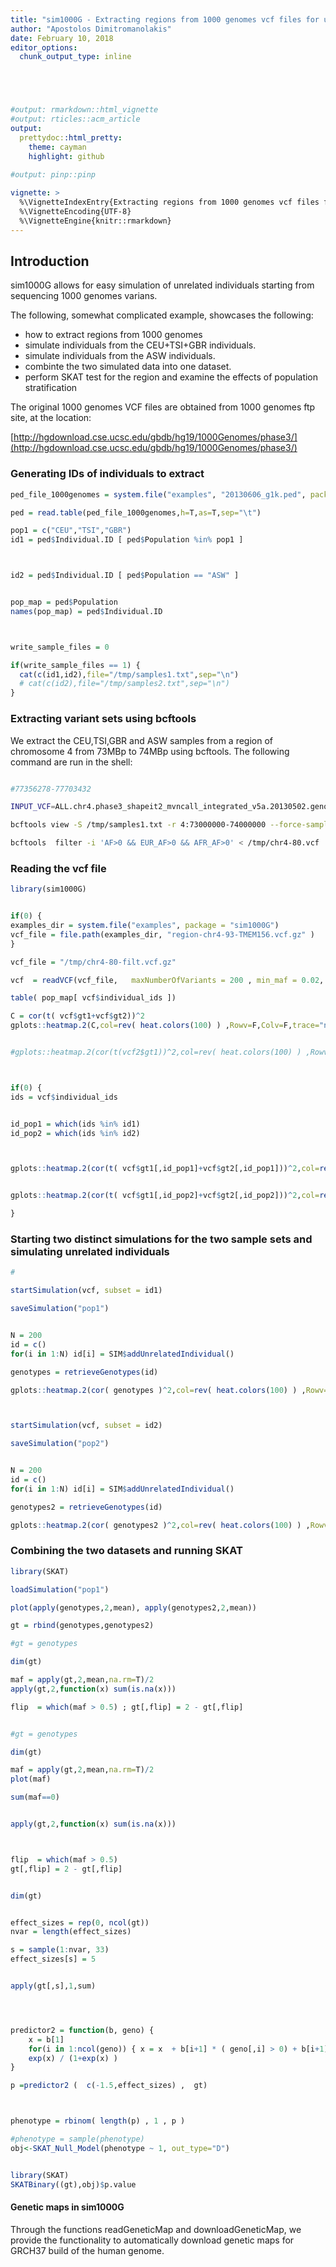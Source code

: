 ```yaml
---
title: "sim1000G - Extracting regions from 1000 genomes vcf files for use with sim1000G"
author: "Apostolos Dimitromanolakis"
date: February 10, 2018
editor_options: 
  chunk_output_type: inline





#output: rmarkdown::html_vignette
#output: rticles::acm_article
output:
  prettydoc::html_pretty:
    theme: cayman
    highlight: github
    
#output: pinp::pinp

vignette: >
  %\VignetteIndexEntry{Extracting regions from 1000 genomes vcf files for use with sim1000G}
  %\VignetteEncoding{UTF-8}
  %\VignetteEngine{knitr::rmarkdown}
---
```


## Introduction


sim1000G allows for easy simulation of unrelated individuals starting from sequencing 1000 genomes varians.

The following, somewhat complicated example, showcases the following:

* how to extract regions from 1000 genomes
* simulate individuals from the CEU+TSI+GBR individuals.
* simulate individuals from the ASW individuals.
* combinte the two simulated data into one dataset.
* perform SKAT test for the region and examine the effects of population stratification


The original 1000 genomes VCF files are obtained from 1000 genomes ftp site, at the location:

[http://hgdownload.cse.ucsc.edu/gbdb/hg19/1000Genomes/phase3/](http://hgdownload.cse.ucsc.edu/gbdb/hg19/1000Genomes/phase3/)


### Generating IDs of individuals to extract


```r
ped_file_1000genomes = system.file("examples", "20130606_g1k.ped", package = "sim1000G")

ped = read.table(ped_file_1000genomes,h=T,as=T,sep="\t")

pop1 = c("CEU","TSI","GBR")
id1 = ped$Individual.ID [ ped$Population %in% pop1 ]



id2 = ped$Individual.ID [ ped$Population == "ASW" ]


pop_map = ped$Population
names(pop_map) = ped$Individual.ID



write_sample_files = 0

if(write_sample_files == 1) {
  cat(c(id1,id2),file="/tmp/samples1.txt",sep="\n")
  # cat(c(id2),file="/tmp/samples2.txt",sep="\n")
}
```


### Extracting variant sets using bcftools


We extract the CEU,TSI,GBR and ASW samples from a region of chromosome 4 from 73MBp to 74MBp using bcftools. The following command are run in the shell:




```sh

#77356278-77703432

INPUT_VCF=ALL.chr4.phase3_shapeit2_mvncall_integrated_v5a.20130502.genotypes.vcf.gz

bcftools view -S /tmp/samples1.txt -r 4:73000000-74000000 --force-samples $INPUT_VCF > /tmp/chr4-80.vcf

bcftools  filter -i 'AF>0 && EUR_AF>0 && AFR_AF>0' < /tmp/chr4-80.vcf | gzip > /tmp/chr4-80-filt.vcf.gz

```
 
 
### Reading the vcf file


```r
library(sim1000G)


if(0) {
examples_dir = system.file("examples", package = "sim1000G")
vcf_file = file.path(examples_dir, "region-chr4-93-TMEM156.vcf.gz" )
}

vcf_file = "/tmp/chr4-80-filt.vcf.gz"

vcf  = readVCF(vcf_file,   maxNumberOfVariants = 200 , min_maf = 0.02, max_maf = 0.32)

table( pop_map[ vcf$individual_ids ])

C = cor(t( vcf$gt1+vcf$gt2))^2
gplots::heatmap.2(C,col=rev( heat.colors(100) ) ,Rowv=F,Colv=F,trace="none",breaks=seq(0,1,l=101))


#gplots::heatmap.2(cor(t(vcf2$gt1))^2,col=rev( heat.colors(100) ) ,Rowv=F,Colv=F,trace="none")



if(0) {
ids = vcf$individual_ids


id_pop1 = which(ids %in% id1)
id_pop2 = which(ids %in% id2)



gplots::heatmap.2(cor(t( vcf$gt1[,id_pop1]+vcf$gt2[,id_pop1]))^2,col=rev( heat.colors(100) ) ,Rowv=F,Colv=F,trace="none",breaks=seq(0,1,l=101))


gplots::heatmap.2(cor(t( vcf$gt1[,id_pop2]+vcf$gt2[,id_pop2]))^2,col=rev( heat.colors(100) ) ,Rowv=F,Colv=F,trace="none",breaks=seq(0,1,l=101))

}
```


### Starting two distinct simulations for the two sample sets and simulating unrelated individuals



```r
#

startSimulation(vcf, subset = id1)

saveSimulation("pop1")


N = 200
id = c()
for(i in 1:N) id[i] = SIM$addUnrelatedIndividual()

genotypes = retrieveGenotypes(id)

gplots::heatmap.2(cor( genotypes )^2,col=rev( heat.colors(100) ) ,Rowv=F,Colv=F,trace="none",breaks=seq(0,1,l=101))



startSimulation(vcf, subset = id2)

saveSimulation("pop2")


N = 200
id = c()
for(i in 1:N) id[i] = SIM$addUnrelatedIndividual()

genotypes2 = retrieveGenotypes(id)

gplots::heatmap.2(cor( genotypes2 )^2,col=rev( heat.colors(100) ) ,Rowv=F,Colv=F,trace="none",breaks=seq(0,1,l=101))
```




### Combining the two datasets and running SKAT



```r
library(SKAT)

loadSimulation("pop1")

plot(apply(genotypes,2,mean), apply(genotypes2,2,mean))

gt = rbind(genotypes,genotypes2)

#gt = genotypes

dim(gt)

maf = apply(gt,2,mean,na.rm=T)/2
apply(gt,2,function(x) sum(is.na(x)))

flip  = which(maf > 0.5) ; gt[,flip] = 2 - gt[,flip]


#gt = genotypes

dim(gt)

maf = apply(gt,2,mean,na.rm=T)/2
plot(maf)

sum(maf==0)


apply(gt,2,function(x) sum(is.na(x)))



flip  = which(maf > 0.5)
gt[,flip] = 2 - gt[,flip]


dim(gt)


effect_sizes = rep(0, ncol(gt))
nvar = length(effect_sizes)

s = sample(1:nvar, 33)
effect_sizes[s] = 5


apply(gt[,s],1,sum)




predictor2 = function(b, geno) {
    x = b[1] 
    for(i in 1:ncol(geno)) { x = x  + b[i+1] * ( geno[,i] > 0) + b[i+1] * ( geno[,i] > 1)   }
    exp(x) / (1+exp(x) )
}

p =predictor2 (  c(-1.5,effect_sizes) ,  gt)



phenotype = rbinom( length(p) , 1 , p ) 

#phenotype = sample(phenotype)
obj<-SKAT_Null_Model(phenotype ~ 1, out_type="D")


library(SKAT)
SKATBinary((gt),obj)$p.value
```

#### Genetic maps in sim1000G


Through the functions readGeneticMap and downloadGeneticMap, we provide the functionality to automatically download genetic maps for GRCH37 build of the human genome. 

